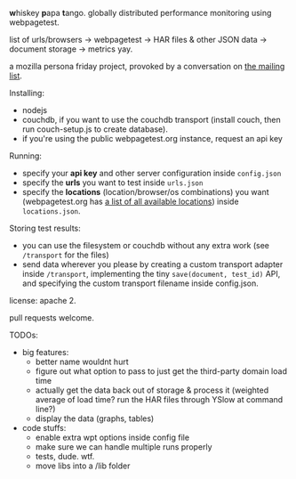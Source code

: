 **w**hiskey **p**apa **t**ango. globally distributed performance monitoring using webpagetest.

list of urls/browsers -> webpagetest -> HAR files & other JSON data -> document storage -> metrics yay.

a mozilla persona friday project, provoked by a conversation on [the mailing list](https://groups.google.com/forum/#!msg/mozilla.dev.identity/D59f9m72eyc/_ogjpnrFyZ8J).

Installing:
* nodejs
* couchdb, if you want to use the couchdb transport (install couch, then run couch-setup.js to create database).
* if you're using the public webpagetest.org instance, request an api key

Running:
* specify your **api key** and other server configuration inside `config.json`
* specify the **urls** you want to test inside `urls.json`
* specify the **locations** (location/browser/os combinations) you want (webpagetest.org has [a list of all available locations](http://www.webpagetest.org/getLocations.php)) inside `locations.json`.

Storing test results:
* you can use the filesystem or couchdb without any extra work (see `/transport` for the files) 
* send data wherever you please by creating a custom transport adapter inside `/transport`, implementing the tiny `save(document, test_id)` API, and specifying the custom transport filename inside config.json.

license: apache 2.

pull requests welcome.

TODOs:
* big features:
  * better name wouldnt hurt
  * figure out what option to pass to just get the third-party domain load time
  * actually get the data back out of storage & process it (weighted average of load time? run the HAR files through YSlow at command line?)
  * display the data (graphs, tables)
* code stuffs:
  * enable extra wpt options inside config file
  * make sure we can handle multiple runs properly
  * tests, dude. wtf.
  * move libs into a /lib folder
